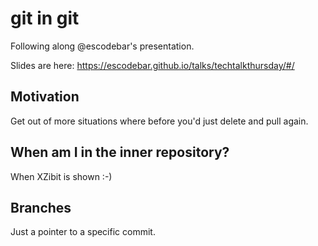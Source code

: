 # git in git
Following along @escodebar's presentation.

Slides are here: https://escodebar.github.io/talks/techtalkthursday/#/

## Motivation
Get out of more situations where before you'd just delete and pull again.

## When am I in the inner repository?
When XZibit is shown :-)

## Branches
Just a pointer to a specific commit.

